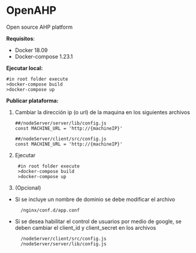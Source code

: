 # OpenAHP
Open source AHP  platform

**Requisitos**:
 - Docker 18.09
 - Docker-compose 1.23.1

**Ejecutar local:**
```
#in root folder execute 
>docker-compose build
>docker-compose up 
```
**Publicar plataforma:**

 1. Cambiar la dirección ip (o url) de la maquina en los siguientes archivos 

	```
	##/nodeServer/server/lib/config.js
	const MACHINE_URL = 'http://{machineIP}'
	```
	```
	##/nodeServer/client/src/config.js
	const MACHINE_URL = 'http://{machineIP}'
	```
2. Ejecutar
	
		#in root folder execute 
	    >docker-compose build
	    >docker-compose up 
3. (Opcional)

- Si se incluye un nombre de dominio se debe modificar el archivo

		/nginx/conf.d/app.conf
- Si se desea habilitar el control de usuarios por medio de google, se deben cambiar el client_id y client_secret en los archivos
		
		/nodeServer/client/src/config.js
		/nodeServer/server/lib/config.js
